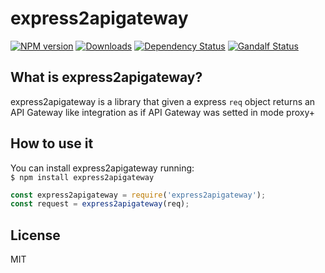 # express2apigateway

[![NPM version][npm-image]][npm-url] [![Downloads][downloads-image]][npm-url] [![Dependency Status][dependencies-image]][dependencies-url] [![Gandalf  Status][gandalf-image]][gandalf-url]

[npm-url]: https://www.npmjs.com/package/express2apigateway
[npm-image]: http://img.shields.io/npm/v/express2apigateway.svg?style=flat
[downloads-image]: https://img.shields.io/npm/dm/express2apigateway.svg?style=flat-square
[dependencies-image]: https://david-dm.org/giowe/express2apigateway.svg
[dependencies-url]: href="https://david-dm.org/giowe/express2apigateway
[gandalf-url]: https://www.youtube.com/watch?v=Sagg08DrO5U
[gandalf-image]: http://img.shields.io/badge/gandalf-approved-61C6FF.svg

## What is express2apigateway?

express2apigateway is a library that given a express `req` object returns an API Gateway like integration
as if API Gateway was setted in mode proxy+

## How to use it


You can install express2apigateway running:  
``$ npm install express2apigateway``

```js
const express2apigateway = require('express2apigateway');
const request = express2apigateway(req);
```

## License
MIT
